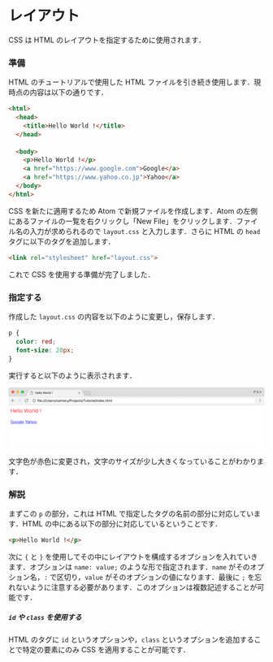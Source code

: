 # レイアウト

CSS は HTML のレイアウトを指定するために使用されます．

### 準備

HTML のチュートリアルで使用した HTML ファイルを引き続き使用します．現時点の内容は以下の通りです．

```html
<html>
  <head>
    <title>Hello World !</title>
  </head>

  <body>
    <p>Hello World !</p>
    <a href="https://www.google.com">Google</a>
    <a href="https://www.yahoo.co.jp">Yahoo</a>
  </body>
</html>
```

CSS を新たに適用するため Atom で新規ファイルを作成します．Atom の左側にあるファイルの一覧を右クリックし「New File」をクリックします．ファイル名の入力が求められるので `layout.css` と入力します．さらに HTML の `head` タグに以下のタグを追加します．

```html
<link rel="stylesheet" href="layout.css">
```

これで CSS を使用する準備が完了しました．

### 指定する

作成した `layout.css` の内容を以下のように変更し，保存します．

```css
p {
  color: red;
  font-size: 20px;
}
```

実行すると以下のように表示されます．

![Layout1](capture/Layout1.png)

文字色が赤色に変更され，文字のサイズが少し大きくなっていることがわかります．

### 解説

まずこの `p` の部分，これは HTML で指定したタグの名前の部分に対応しています．HTML の中にある以下の部分に対応しているということです．

```html
<p>Hello World !</p>
```

次に `{` と `}` を使用してその中にレイアウトを構成するオプションを入れていきます．オプションは `name: value;` のような形で指定されます．`name` がそのオプション名，`:` で区切り，`value` がそのオプションの値になります．最後に `;` を忘れないように注意する必要があります．このオプションは複数記述することが可能です．

##### `id` や `class` を使用する

HTML のタグに `id` というオプションや，`class` というオプションを追加することで特定の要素にのみ CSS を適用することが可能です．
